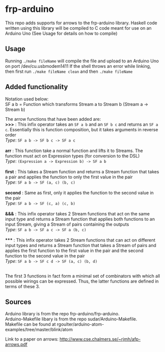# frp-arduino

This repo adds supports for arrows to the frp-arduino library. Haskell code written using this library will be compiled to C code meant for use on an Arduino Uno (See Usage for details on how to compile)

## Usage
Running `./make fileName` will compile the file and upload to an Arduino Uno on port /dev/cu.usbmodem1411
If the shell throws an error while linking, then first run `./make fileName clean` and then `./make fileName`

## Added functionality

Notation used below:
<br>
SF a b = Function which transforms Stream a to Stream b (Stream a -> Stream b)

The arrow functions that have been added are:
<br>
**\>>>** : This infix operator takes an `SF a b` and an `SF b c` and returns an `SF a c`. Essentially this is function composition, but it takes arguments in reverse order
<br>
*Type*: `SF a b -> SF b c -> SF a c`
<br>
<br>
**arr** : This function take a normal function and lifts it to Streams. The function must act on Expression types (for conversion to the DSL)
<br>
*Type*: `(Expression a -> Expression b) -> SF a b`
<br>
<br>
**first** : This takes a Stream function and returns a Stream function that takes a pair and applies the function to only the first value in the pair
<br>
*Type*: `SF a b -> SF (a, c) (b, c)`
<br>
<br>
**second** : Same as first, only it applies the function to the second value in the pair
<br>
*Type*: `SF a b -> SF (c, a) (c, b)`
<br>
<br>
**&&&** : This infix operator takes 2 Stream functions that act on the same input type and returns a Stream function that applies both functions to an input Stream, giving a Stream of pairs containing the outputs
<br>
*Type*: `SF a b -> SF a c -> SF a (b, c)`
<br>
<br>
__***__ : This infix operator takes 2 Stream functions that can act on different input types and returns a Stream function that takes a Stream of pairs and applies the first function to the first value in the pair and the second function to the second value in the pair
<br>
*Type*: `SF a b -> SF c d -> SF (a, c) (b, d)`
<br>
<br>

The first 3 functions in fact form a minimal set of combinators with which all possible wirings can be expressed. Thus, the latter functions are defined in terms of these 3.

## Sources
Arduino library is from the repo frp-arduino/frp-arduino.
<br>
Arduino-Makefile libary is from the repo sudar/Arduino-Makefile.
<br>
Makefile can be found at rgoulter/arduino-atom-examples/tree/master/blink/atom

Link to a paper on arrows:
http://www.cse.chalmers.se/~rjmh/afp-arrows.pdf
